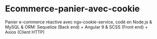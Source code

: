 # Ecommerce-panier-avec-cookie
Panier e-commerce réactive avec ngx-cookie-service, codé en Node.js &amp; MySQL &amp; ORM: Sequelize (Back end) + Angular 9 &amp; SCSS (Front end) + Axios (Client HTTP)
